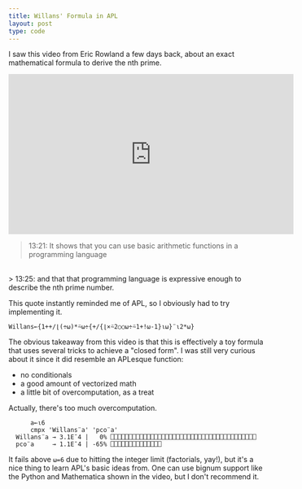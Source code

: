 ```yaml
---
title: Willans' Formula in APL
layout: post
type: code
---
```


I saw this video from Eric Rowland a few days back, about an exact mathematical formula to derive the nth prime.

<iframe width="560" height="315" src="https://yewtu.be/embed/j5s0h42GfvM" title="yewtube player" frameborder="0" allow="accelerometer; autoplay; clipboard-write; encrypted-media; gyroscope; picture-in-picture" allowfullscreen></iframe>

> 13:21: It shows that you can use basic arithmetic functions in a programming language
<br />
> 13:25: and that that programming language is expressive enough to describe the nth prime number.

This quote instantly reminded me of APL, so I obviously had to try implementing it.

```apl
Willans←{1++/⌊(÷⍵)*⍨⍵÷{+/{⌊×⍨2○○⍵÷⍨1+!⍵-1}⍳⍵}¨⍳2*⍵}
```

The obvious takeaway from this video is that this is effectively a toy formula that uses several tricks to achieve a "closed
form".
I was still very curious about it since it did resemble an APLesque function:
- no conditionals
- a good amount of vectorized math
- a little bit of overcomputation, as a treat

Actually, there's too much overcomputation.
```apl
      a←⍳6
      cmpx 'Willans¨a' 'pco¨a'
  Willans¨a → 3.1E¯4 |   0% ⎕⎕⎕⎕⎕⎕⎕⎕⎕⎕⎕⎕⎕⎕⎕⎕⎕⎕⎕⎕⎕⎕⎕⎕⎕⎕⎕⎕⎕⎕⎕⎕⎕⎕⎕⎕⎕⎕⎕⎕
  pco¨a     → 1.1E¯4 | -65% ⎕⎕⎕⎕⎕⎕⎕⎕⎕⎕⎕⎕⎕⎕
```

It fails above `⍵=6` due to hitting the integer limit (factorials, yay!), but it's a nice thing to learn APL's basic ideas from.
One can use bignum support like the Python and Mathematica shown in the video, but I don't recommend it.
